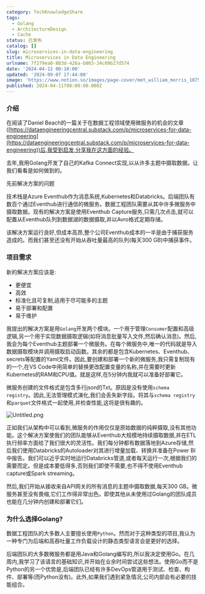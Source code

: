 ```yaml
---
category: TechKnowledgeShare
tags:
  - Golang
  - ArchitectureDesign
  - Cache
status: 已发布
catalog: []
slug: microservices-in-data-engineering
title: Microservices in Data Engineering
urlname: 7f279ea0-883d-426a-b803-34c09b27d574
date: '2024-04-12 00:10:00'
updated: '2024-09-07 17:44:00'
image: 'https://www.notion.so/images/page-cover/met_william_morris_1875.jpg'
published: 2024-04-11T08:00:00.000Z
---
```


### 介绍


在阅读了Daniel Beach的一篇关于在数据工程领域使用微服务的机会的文章([https://dataengineeringcentral.substack.com/p/microservices-for-data-engineering](https://dataengineeringcentral.substack.com/p/microservices-for-data-engineering))后,我受到启发,分享我在这方面的经验。


去年,我用Golang开发了自己的Kafka Connect实现,以从许多主题中摄取数据。让我们看看是如何做到的。


先前解决方案的问题


技术栈是Azure Eventhub作为消息系统,Kubernetes和Databricks。后端团队有数百个通过Eventhub进行通信的微服务。数据工程团队需要从其中许多微服务中摄取数据。现有的解决方案是使用Eventhub Capture服务,只需几次点击,就可以配置从Eventhub队列到数据湖的数据摄取,并以Avro格式定期存储。


该解决方案运行良好,但成本高昂,整个公司Eventhub成本的一半是由于捕获服务造成的。而我们甚至还没有开始从吞吐量最高的队列(每天300 GB)中捕获事件。


### 项目需求


新的解决方案应该是:

- 更便宜
- 高效
- 标准化且可复制,适用于尽可能多的主题
- 易于部署和配置
- 易于维护

我提出的解决方案是用`Golang`开发两个模块。一个用于管理`Consumer`配置和高级逻辑,另一个用于实现数据摄取逻辑(如将消息批量写入文件,然后确认消息)。然后,我会为每个Eventhub主题部署一个微服务。在每个微服务中,唯一的代码就是导入数据摄取模块并调用摄取启动函数。其余的都是包含Kubernetes、Eventhub、secrets等配置的Yaml文件。因此,要创建和部署一个新的微服务,我只需复制现有的一个,在VS Code中用简单的替换更改配置变量的名称,并在需要时更新Kubernetes的RAM和CPU值。就是这样,在5分钟内我就可以准备好部署它。


微服务创建的文件格式是包含多行json的Txt。原因是没有使用`schema registry`。因此,无法管理模式演化,我们会丢失新字段。将其与`schema registry`和`parquet`文件格式一起使用,并检查性能,这将是很有趣的。


![Untitled.png](https://prod-files-secure.s3.us-west-2.amazonaws.com/5d24fe63-e567-4804-86f9-9fdc62e13082/4e0f8d5d-b295-4408-9363-660688d511a9/Untitled.png?X-Amz-Algorithm=AWS4-HMAC-SHA256&X-Amz-Content-Sha256=UNSIGNED-PAYLOAD&X-Amz-Credential=ASIAZI2LB466WUWP4FAU%2F20250302%2Fus-west-2%2Fs3%2Faws4_request&X-Amz-Date=20250302T053726Z&X-Amz-Expires=3600&X-Amz-Security-Token=IQoJb3JpZ2luX2VjEH4aCXVzLXdlc3QtMiJHMEUCIGMgXEHxKVDsCkJ%2FB3VXaOKhDoGOZXE97xUrADYLa%2F%2BeAiEA08YxHWNm33WrdUp2LddRjSy4nDbrUfs9zCmA0Qw1mNEqiAQItv%2F%2F%2F%2F%2F%2F%2F%2F%2F%2FARAAGgw2Mzc0MjMxODM4MDUiDLqdWIuv9fZzhzW%2B4yrcAx%2FYdAtMKImXj0u3%2BQDYG5WYNT%2BkKvr3lPZNtzhkz8yciHnaF3WnGJDs7Fw0gTIOTiJZjebSi%2BNksYP5XJ819Jt7%2Btzf4BXMAwOt%2Bqh29rrB57kImmS1e4JajVIziPYzBqKTGqVZWetkxSOMasijn8BtpVd7BqqnHlMh02ZbpLXB%2Fqp0htm3SOD3KT%2FEu7wZ%2FdB%2FpPw6aX%2F5NqgyYbQUMnkSeRn6u9FKBdL13AHskj%2F%2FqbHJtIDjQLrFP9Mbb5Esud2zGUALhMbpoEW41st0tH0Ogl2%2BRrtLKBflMcX79JN6pDVlJQzBamxIS8j8AhDbdvKxC71RtRGM9IVNKLKvhf6WKYB%2FrUcRWEWddlvjd9%2B7dPeZnMFRArSwenRNX27YosUpawYmnPuy2sV5lGsvYr%2BYi03cdkvzljTnI7ZdJnutLLd5JB1H13Xmq4hLpC3PnE1%2F%2BFcR7drQ%2Bk7fgJh2HUVLEKdM0tznGjbFCLMuuKJACrtVVr9j%2ByM%2BdxqoP6JGfnDsh2ABDsNCfUvlR92nwvRC%2B6N5kyUIhN7iXOLjVJWODMuKBrsg2ZEEOJv2ZmY4TQc2S6%2F%2F2LLRVq1zZPoWCzGjau72gqK8Dk2tyqg%2FtVqztHqawTmWj1gyo9hfMJTWj74GOqUBcad0ODlFpPwRVeELGzvJUyAblcYfZTK6VWDPmAxVCRnB5qh4vdsoiPoRIZI5kKoM00s6KvrXY8L1j5HMm6XGV9Vg9OS%2Bf6W2GCp9CXVhp8EVYrmA2IeQfn4SKJzzRA4GjPD%2Blxf7hdfwBrpBDtxvI16gFWDBBuHWUhU41RrqrEED%2BaY0pGdzN4F%2Fj6nLufAG4oBpAVGv3x04ZWZcYEYPCTxtS%2Bqe&X-Amz-Signature=9c13430e7436cf2288867c9f3d8c38cdd5cb07721c547b4d82d18caab24783d8&X-Amz-SignedHeaders=host&x-id=GetObject)


正如我们从架构中可以看到,微服务的作用仅仅是原始数据的纯粹摄取,没有其他功能。这个解决方案使我们的团队能够从Eventhub大规模地持续摄取数据,并在ETL执行频率方面给了我们很大的灵活性。我们每分钟都有数据落地到Azure存储,然后我们使用Databricks的Autoloader对其进行增量加载、转换并准备在Power BI中报告。我们可以近乎实时地运行Databricks管道,或者每天运行一次,根据我们的需要而定。但是成本要低得多,否则我们即使不需要,也不得不使用Eventhub capture或Spark streaming。


然后,我们开始从接收来自API网关的所有消息的主题中摄取数据,每天300 GB。微服务甚至没有畏缩,它们工作得非常出色。即使其他从未使用过Golang的团队成员也能在几分钟内创建和部署它们。


### 为什么选择Golang?


数据工程团队的大多数人主要擅长使用`Python`。然而对于这种类型的项目,我认为一种专门为后端和高吞吐量工作负载设计的静态类型语言会是更好的选择。


后端团队的大多数微服务都是用Java和Golang编写的,所以我决定使用Go。在几周内,我学习了该语言的基础知识,并开始在业余时间尝试这些想法。使用Go而不是Python的另一个优势是,后端团队已经有许多DevOps管道用于测试、检查、构件、部署等(而Python没有)。此外,如果我们遇到紧急情况,公司内部会有必要的技能组合。

